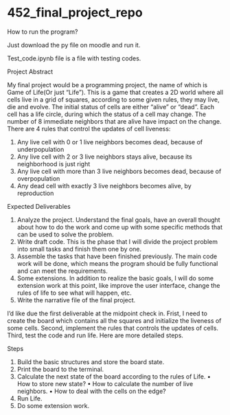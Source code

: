# 452_final_project_repo

How to run the program?

Just download the py file on moodle and run it.

Test_code.ipynb file is a file with testing codes.  


Project Abstract



My final project would be a programming project, the name of which is Game of Life(Or just “Life”). This is a game that creates a 2D world where all cells live in a grid of squares,  according to some given rules, they may live, die and evolve.  The initial status of cells are either “alive” or “dead”.  Each cell has a life circle, during which the status of a cell may change. The number of  8 immediate neighbors that are alive have impact on the change. 
There are 4 rules that control the updates of cell liveness: 
1.	Any live cell with 0 or 1 live neighbors becomes dead, because of underpopulation
2.	Any live cell with 2 or 3 live neighbors stays alive, because its neighborhood is just right
3.	Any live cell with more than 3 live neighbors becomes dead, because of overpopulation
4.	Any dead cell with exactly 3 live neighbors becomes alive, by reproduction

Expected Deliverables
1.	Analyze the project. Understand the final goals, have an overall thought about how to do the work and come up with some specific methods that can be used to solve the problem. 
2.	Write draft code. This is the phase that I will divide the project problem into small tasks and finish them one by one. 
3.	Assemble the tasks that have been finished previously. The main code work will be done, which means the program should be fully functional and can meet the requirements. 
4.	Some extensions. In addition to realize the basic goals, I will do some extension work at this point, like improve the user interface, change the rules of life to see what will happen, etc.     
5.	Write the narrative file of the final project. 

I’d like due the first deliverable at the midpoint check in. Frist, I need to create the board which contains all the squares and initialize the liveness of some cells. Second, implement the rules that controls the updates of cells. Third, test the code and run life. Here are more detailed steps. 

Steps
1.	Build the basic structures and store the board state. 
2.	Print the board to the terminal. 
3.	Calculate the next state of the board according to the rules of Life. 
•	How to store new state?
•	How to calculate the number of live neighbors. 
•	How to deal with the cells on the edge?
4.	Run Life. 
5.	Do some extension work. 
